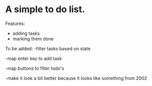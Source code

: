 # A simple to do list.

Features:
* adding tasks
* marking them done


To be added:
-filter tasks based on state

-map enter key to add task

-map buttons to filter todo's

-make it look a bit better because it looks like something from 2002
